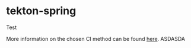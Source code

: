# tekton-spring

Test

More information on the chosen CI method can be found [here](https://github.com/kenshinbon/tekton-spring/blob/main/CI.md).
ASDASDA
